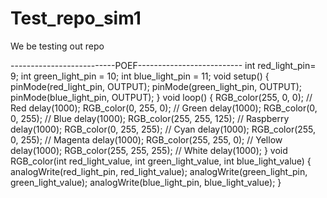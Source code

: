 # Test_repo_sim1
We be testing out repo

--------------------------POEF--------------------------
int red_light_pin= 9;
int green_light_pin = 10;
int blue_light_pin = 11;
void setup() {
  pinMode(red_light_pin, OUTPUT);
  pinMode(green_light_pin, OUTPUT);
  pinMode(blue_light_pin, OUTPUT);
}
void loop() {
  RGB_color(255, 0, 0); // Red
  delay(1000);
  RGB_color(0, 255, 0); // Green
  delay(1000);
  RGB_color(0, 0, 255); // Blue
  delay(1000);
  RGB_color(255, 255, 125); // Raspberry
  delay(1000);
  RGB_color(0, 255, 255); // Cyan
  delay(1000);
  RGB_color(255, 0, 255); // Magenta
  delay(1000);
  RGB_color(255, 255, 0); // Yellow
  delay(1000);
  RGB_color(255, 255, 255); // White
  delay(1000);
}
void RGB_color(int red_light_value, int green_light_value, int blue_light_value)
 {
  analogWrite(red_light_pin, red_light_value);
  analogWrite(green_light_pin, green_light_value);
  analogWrite(blue_light_pin, blue_light_value);
}
